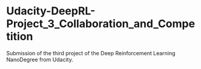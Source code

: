 # Udacity-DeepRL-Project_3_Collaboration_and_Competition
Submission of the third project of the Deep Reinforcement Learning NanoDegree from Udacity.
